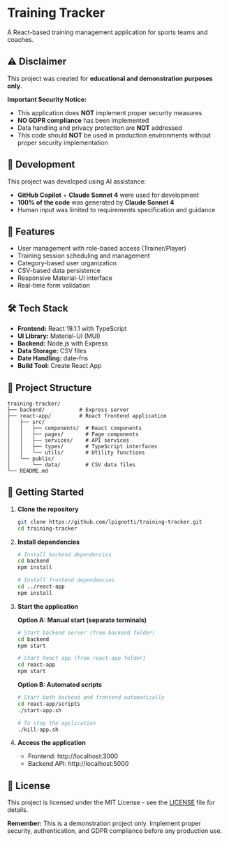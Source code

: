 # Training Tracker

A React-based training management application for sports teams and coaches.

## ⚠️ Disclaimer

This project was created for **educational and demonstration purposes only**.

**Important Security Notice:**
- This application does **NOT** implement proper security measures
- **NO GDPR compliance** has been implemented
- Data handling and privacy protection are **NOT** addressed
- This code should **NOT** be used in production environments without proper security implementation

## 🤖 Development

This project was developed using AI assistance:
- **GitHub Copilot** + **Claude Sonnet 4** were used for development
- **100% of the code** was generated by **Claude Sonnet 4**
- Human input was limited to requirements specification and guidance

## 🚀 Features

- User management with role-based access (Trainer/Player)
- Training session scheduling and management
- Category-based user organization
- CSV-based data persistence
- Responsive Material-UI interface
- Real-time form validation

## 🛠️ Tech Stack

- **Frontend:** React 19.1.1 with TypeScript
- **UI Library:** Material-UI (MUI)
- **Backend:** Node.js with Express
- **Data Storage:** CSV files
- **Date Handling:** date-fns
- **Build Tool:** Create React App

## 📁 Project Structure

```
training-tracker/
├── backend/           # Express server
├── react-app/         # React frontend application
│   ├── src/
│   │   ├── components/  # React components
│   │   ├── pages/       # Page components
│   │   ├── services/    # API services
│   │   ├── types/       # TypeScript interfaces
│   │   └── utils/       # Utility functions
│   └── public/
│       └── data/        # CSV data files
└── README.md
```

## 🚦 Getting Started

1. **Clone the repository**
   ```bash
   git clone https://github.com/lpignotti/training-tracker.git
   cd training-tracker
   ```

2. **Install dependencies**
   ```bash
   # Install backend dependencies
   cd backend
   npm install
   
   # Install frontend dependencies
   cd ../react-app
   npm install
   ```

3. **Start the application**
   
   **Option A: Manual start (separate terminals)**
   ```bash
   # Start backend server (from backend folder)
   cd backend
   npm start
   
   # Start React app (from react-app folder)
   cd react-app
   npm start
   ```
   
   **Option B: Automated scripts**
   ```bash
   # Start both backend and frontend automatically
   cd react-app/scripts
   ./start-app.sh
   
   # To stop the application
   ./kill-app.sh
   ```

4. **Access the application**
   - Frontend: http://localhost:3000
   - Backend API: http://localhost:5000

## 📄 License

This project is licensed under the MIT License - see the [LICENSE](LICENSE) file for details.

**Remember:** This is a demonstration project only. Implement proper security, authentication, and GDPR compliance before any production use.
